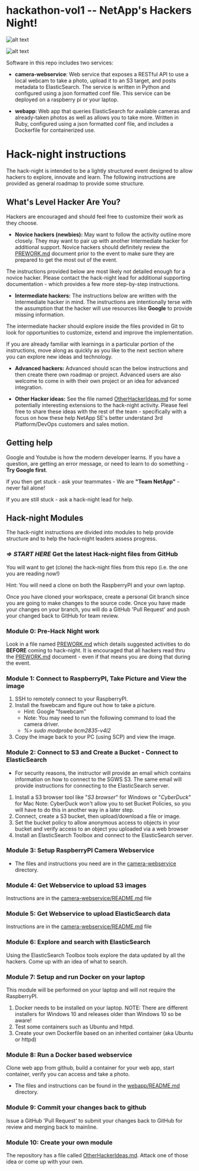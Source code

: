 # hackathon-vol1 -- NetApp's Hackers Night!

![alt text](https://cloud.githubusercontent.com/assets/8753615/17655610/1e46e3e4-6265-11e6-80b2-a80222830ede.jpg "Challenge #1")

![alt text](https://cloud.githubusercontent.com/assets/8753615/17655608/1caa42f6-6265-11e6-844a-8e624ff35ef7.jpg "Challenge #2")



Software in this repo includes two services:

* **camera-webservice**: Web service that exposes a RESTful API to use a local webcam to take a photo, upload it to an S3 target, and posts metadata to ElasticSearch.  The service is written in Python and configured using a json formatted conf file. This service can be deployed on a raspberry pi or your laptop.

* **webapp**: Web app that queries ElasticSearch for available cameras and  already-taken photos as well as allows you to take more.  Written in Ruby, configured using a json formatted conf file, and includes a Dockerfile for containerized use.

# Hack-night instructions

The hack-night is intended to be a lightly structured event designed to allow hackers to explore, innovate and learn.  The following instructions are provided as general roadmap to provide some structure.

## What's Level Hacker Are You?
Hackers are encouraged and should feel free to customize their work as they choose.

* **Novice hackers (newbies):**
May want to follow the activity outline more closely. They may want to pair up with another Intermediate hacker for additional support.  Novice hackers should definitely review the [PREWORK.md](PREWORK.md) document prior to the event to make sure they are prepared to get the most out of the event.

The instructions provided below are most likely not detailed enough for a novice hacker.  Please contact the hack-night lead for additional supporting documentation - which provides a few more step-by-step instructions.

* **Intermediate hackers:**
The instructions below are written with the Intermediate hacker in mind.  The instructions are intentionally terse with the assumption that the hacker will use resources like **Google** to provide missing information.  

The intermediate hacker should explore inside the files provided in Git to look for opportunities to customize, extend and improve the implementation.

If you are already familiar with learnings in a particular portion of the instructions, move along as quickly as you like to the next section where you can explore new ideas and technology.    

* **Advanced hackers:**
Advanced should scan the below instructions and then create there own roadmap or project.  Advanced users are also welcome to come in with their own project or an idea for advanced integration.

* **Other Hacker ideas:**
See the file named [OtherHackerIdeas.md](OtherHackerIdeas.md) for some potentially interesting extensions to the hack-night activity.  Please feel free to share these ideas with the rest of the team - specifically with a focus on how these help NetApp SE's better understand 3rd Platform/DevOps customers and sales motion.  

## Getting help
Google and Youtube is how the modern developer learns.  If you have a question, are getting an error message, or need to learn to do something - **Try Google first**.

If you then get stuck - ask your teammates - We are **"Team NetApp"** - never fail alone!

If you are still stuck - ask a hack-night lead for help.

## Hack-night Modules
The hack-night instructions are divided into modules to help provide structure and to help the hack-night leaders assess progress.

### *=> START HERE* Get the latest Hack-night files from GitHub
You will want to get (clone) the hack-night files from this repo (i.e. the one you are reading now!)

Hint: You will need a clone on both the RaspberryPI and your own laptop.

Once you have cloned your workspace, create a personal Git branch since you are going to make changes to the source code.  Once you have made your changes on your branch, you will do a GitHub 'Pull Request' and push your changed back to GitHub for team review.


### Module 0: Pre-Hack Night work
Look in a file named [PREWORK.md](PREWORK.md) which details suggested activities to do **BEFORE** coming to hack-night.  It is encouraged that all hackers read thru the [PREWORK.md](PREWORK.md) document - even if that means you are doing that during the event.  

### Module 1: Connect to RaspberryPI, Take Picture and View the image
1. SSH to remotely connect to your RaspberryPI.
2. Install the fswebcam and figure out how to take a picture.
   * Hint: Google "fswebcam"
   * Note: You may need to run the following command to load the camera driver.
   * *%> sudo modprobe bcm2835-v4l2*
3. Copy the image back to your PC (using SCP) and view the image.

### Module 2: Connect to S3 and Create a Bucket - Connect to ElasticSearch
* For security reasons, the instructor will provide an email which contains information on how to connect to the SGWS S3.  The same email will provide instructions for connecting to the ElasticSearch server.

1. Install a S3 browser tool like "*S3 browser*" for Windows or "*CyberDuck*" for Mac Note: CyberDuck won't allow you to set Bucket Policies, so you will have to do this in another way in a later step.
2. Connect, create a S3 bucket, then upload/download a file or image.
3. Set the bucket policy to allow anonymous access to objects in your bucket and verify access to an object you uploaded via a web browser
3. Install an ElasticSearch Toolbox and connect to the ElasticSearch server.

### Module 3: Setup RaspberryPI Camera Webservice
* The files and instructions you need are in the [camera-webservice](camera-webservice) directory.

### Module 4: Get Webservice to upload S3 images
Instructions are in the [camera-webservice/README.md](camera-webservice/README.md) file

### Module 5: Get Webservice to upload ElasticSearch data
Instructions are in the [camera-webservice/README.md](camera-webservice/README.md) file

### Module 6: Explore and search with ElasticSearch
Using the ElasticSearch Toolbox tools explore the data updated by all the hackers.  Come up with an idea of what to search.

### Module 7: Setup and run Docker on your laptop
This module will be performed on your laptop and will not require the RaspberryPI.

1. Docker needs to be installed on your laptop.  NOTE: There are different installers for Windows 10 and releases older than Windows 10 so be aware!
2. Test some containers such as Ubuntu and httpd.
3. Create your own Dockerfile based on an inherited container (aka Ubuntu or httpd)

### Module 8: Run a Docker based webservice
Clone web app from github, build a container for your web app, start container, verify you can access and take a photo.

* The files and instructions can be found in the [webapp/README.md](webapp/README.md) directory.  

### Module 9: Commit your changes back to github
Issue a GitHub 'Pull Request' to submit your changes back to GitHub for review and merging back to mainline.

### Module 10: Create your own module
The repository has a file called [OtherHackerIdeas.md](OtherHackerIdeas.md).  Attack one of those idea or come up with your own.
